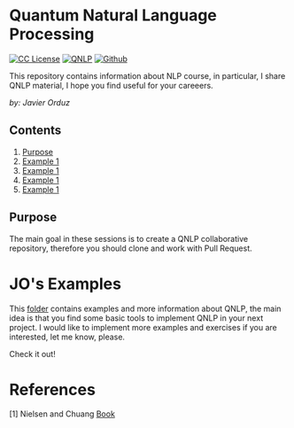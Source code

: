# Quantum Natural Language Processing
[license-badge]: https://img.shields.io/badge/License-CC-orange
[license]: https://creativecommons.org/licenses/by-nc-sa/3.0/deed.en
[![CC License][license-badge]][license]
[![QNLP](https://img.shields.io/badge/downloads-QNLP-green)](https://github.com/jaorduz/QNLP)
[![Github](https://img.shields.io/badge/jaorduz-repos-blue)](https://github.com/jaorduz/)

This repository contains information about NLP course, in particular, I share QNLP material, I hope 
you find useful for your careeers.

*by: Javier Orduz*

## Contents
1. [Purpose](#purpose)
1. [Example 1](#exam1)
1. [Example 1](#exam1)
1. [Example 1](#exam1)
1. [Example 1](#exam1)



## Purpose<a name="purpose"></a>

The main goal in these sessions is to create a QNLP collaborative repository, therefore you should clone and work with Pull Request.

# JO's Examples<a name="exam1"></a>

This [folder](https://github.com/jaorduz/QNLP/tree/main/NB) contains examples and more information about 
QNLP, the main idea is that you find some basic tools to implement QNLP in your next project. I would like to 
implement more examples and exercises if you are interested, let me know, please.

Check it out!





# References<a name="references"></a>

[1] Nielsen and Chuang [Book](https://tinyurl.com/y842t3ck)

